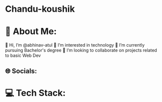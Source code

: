 # Chandu-koushik
 # 💫 About Me:
👋 Hi, I’m @abhinav-atul
👀 I’m interested in technology
🌱 I’m currently pursuing Bachelor's degree
💞️ I’m looking to collaborate on projects related to basic Web Dev

## 🌐 Socials:


# 💻 Tech Stack:
